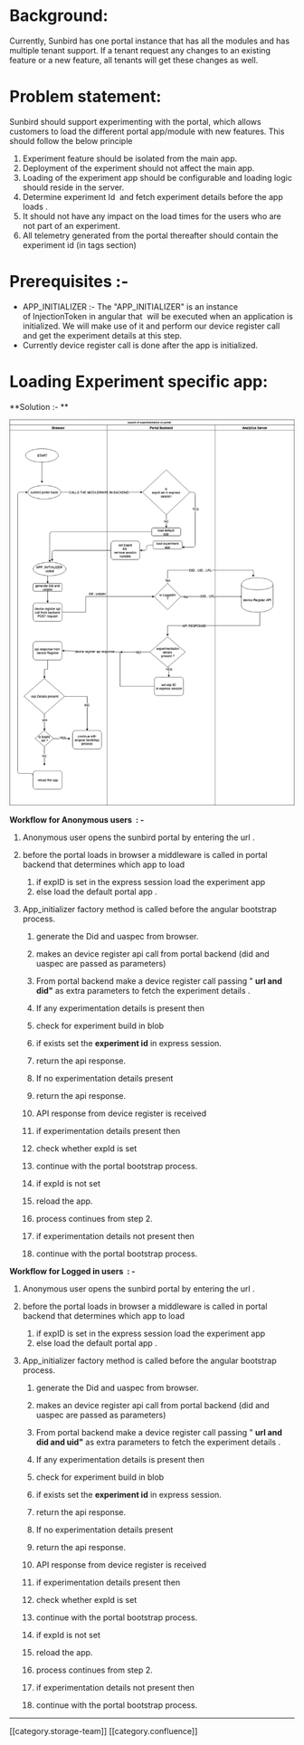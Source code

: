 
# Background: 
Currently, Sunbird has one portal instance that has all the modules and has multiple tenant support. If a tenant request any changes to an existing feature or a new feature, all tenants will get these changes as well.


# Problem statement:
Sunbird should support experimenting with the portal, which allows customers to load the different portal app/module with new features. This should follow the below principle


1. Experiment feature should be isolated from the main app.
1. Deployment of the experiment should not affect the main app.
1. Loading of the experiment app should be configurable and loading logic should reside in the server.
1. Determine experiment Id  and fetch experiment details before the app loads .
1. It should not have any impact on the load times for the users who are not part of an experiment.
1. All telemetry generated from the portal thereafter should contain the experiment id (in tags section)


# Prerequisites :- 

* APP_INITIALIZER :- The "APP_INITIALIZER" is an instance of InjectionToken in angular that  will be executed when an application is initialized. We will make use of it and perform our device register call and get the experiment details at this step.
* Currently device register call is done after the app is initialized.


# Loading Experiment specific app:
 **Solution :- ** 

![](images/storage/Untitled%20Diagram%20(1)%20(1)%20(1)%20(2).jpg)



 **Workflow for Anonymous users  : -** 


1. Anonymous user opens the sunbird portal by entering the url .
1. before the portal loads in browser a middleware is called in portal backend that determines which app to load
    1. if expID is set in the express session load the experiment app
    1. else load the default portal app .

    
1. App_initializer factory method is called before the angular bootstrap process.
    1. generate the Did and uaspec from browser. 
    1. makes an device register api call from portal backend (did and uaspec are passed as parameters)

    
    1. From portal backend make a device register call passing " **url and did"** as extra parameters to fetch the experiment details .

    
    1. If any experimentation details is present then
    1. check for experiment build in blob
    1. if exists set the  **experiment id**  in express session.
    1. return the api response.

    

    
    1. If no experimentation details present 
    1. return the api response.

    

    

    
    1. API response from device register is received
    1. if experimentation details present then
    1. check whether expId is set
    1. continue with the portal bootstrap process.

    
    1. if expId is not set 
    1. reload the app.
    1. process continues from step 2.

    

    
    1. if experimentation details not present then
    1. continue with the portal bootstrap process.

    

    

    



 **Workflow for Logged in users  : -** 


1. Anonymous user opens the sunbird portal by entering the url .
1. before the portal loads in browser a middleware is called in portal backend that determines which app to load
    1. if expID is set in the express session load the experiment app
    1. else load the default portal app .

    
1. App_initializer factory method is called before the angular bootstrap process.
    1. generate the Did and uaspec from browser. 
    1. makes an device register api call from portal backend (did and uaspec are passed as parameters)

    
    1. From portal backend make a device register call passing " **url and did and uid"** as extra parameters to fetch the experiment details .

    
    1. If any experimentation details is present then
    1. check for experiment build in blob
    1. if exists set the  **experiment id**  in express session.
    1. return the api response.

    

    
    1. If no experimentation details present 
    1. return the api response.

    

    

    
    1. API response from device register is received
    1. if experimentation details present then
    1. check whether expId is set
    1. continue with the portal bootstrap process.

    
    1. if expId is not set 
    1. reload the app.
    1. process continues from step 2.

    

    
    1. if experimentation details not present then
    1. continue with the portal bootstrap process.

    

    

    





*****

[[category.storage-team]] 
[[category.confluence]] 
